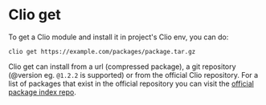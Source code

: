 # Clio get

To get a Clio module and install it in project's Clio env, you can do:

```text
clio get https://example.com/packages/package.tar.gz
```

Clio get can install from a url \(compressed package\), a git repository \(@version eg. `@1.2.2` is supported\) or from the official Clio repository. For a list of packages that exist in the official repository you can visit the [official package index repo](https://github.com/clio-lang/packages/).

